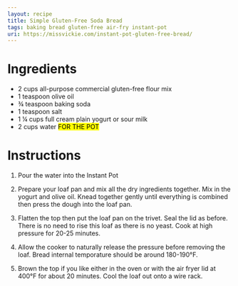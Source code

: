 ```yaml
---
layout: recipe
title: Simple Gluten-Free Soda Bread
tags: baking bread gluten-free air-fry instant-pot
uri: https://missvickie.com/instant-pot-gluten-free-bread/
---
```

# Ingredients

* 2 cups all-purpose commercial gluten-free flour mix
* 1 teaspoon olive oil
* ¾ teaspoon baking soda
* 1 teaspoon salt
* 1 ¼ cups full cream plain yogurt or sour milk
* 2 cups water <mark>FOR THE POT</mark>

# Instructions
1. Pour the water into the Instant Pot

2. Prepare your loaf pan and mix all the dry ingredients together. Mix in the yogurt and olive oil. Knead together gently until everything is combined then press the dough into the loaf pan.

3. Flatten the top then put the loaf pan on the trivet. Seal the lid as before. There is no need to rise this loaf as there is no yeast. Cook at high pressure for 20-25 minutes.

4. Allow the cooker to naturally release the pressure before removing the loaf. Bread internal temporature should be around 180-190&deg;F.

5. Brown the top if you like either in the oven or with the air fryer lid at 400&deg;F for about 20 minutes. Cool the loaf out onto a wire rack.